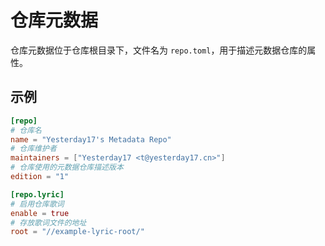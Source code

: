 # 仓库元数据

仓库元数据位于仓库根目录下，文件名为 `repo.toml`，用于描述元数据仓库的属性。

## 示例

```toml
[repo]
# 仓库名
name = "Yesterday17's Metadata Repo"
# 仓库维护者
maintainers = ["Yesterday17 <t@yesterday17.cn>"]
# 仓库使用的元数据仓库描述版本
edition = "1"

[repo.lyric]
# 启用仓库歌词
enable = true
# 存放歌词文件的地址
root = "//example-lyric-root/"
```
